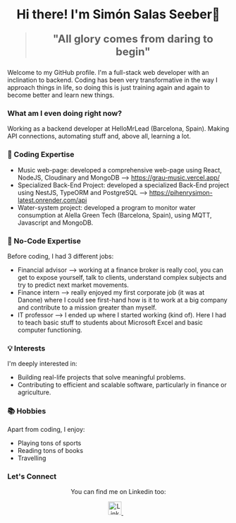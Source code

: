 <h1 align="center">Hi there! I'm Simón Salas Seeber👋</h1>


<blockquote style="font-size: 24px;">
  <p align="center">
    <strong>"All glory comes from daring to begin"</strong>
  </p>
</blockquote>

Welcome to my GitHub profile. I'm a full-stack web developer with an inclination to backend. Coding has been very transformative in the way I approach things in life, so doing this is just training again and again to become better and learn new things.

### What am I even doing right now?

Working as a backend developer at HelloMrLead (Barcelona, Spain). Making API connections, automating stuff and, above all, learning a lot.

### 🚀 Coding Expertise

- Music web-page: developed a comprehensive web-page using React, NodeJS, Cloudinary and MongoDB --> https://grau-music.vercel.app/
- Specialized Back-End Project: developed a specialized Back-End project using NestJS, TypeORM and PostgreSQL --> https://pihenrysimon-latest.onrender.com/api
- Water-system project: developed a program to monitor water consumption at Alella Green Tech (Barcelona, Spain), using MQTT, Javascript and MongoDB. 

### 🐙 No-Code Expertise

Before coding, I had 3 different jobs:
- Financial advisor --> working at a finance broker is really cool, you can get to expose yourself, talk to clients, understand complex subjects and try to predict next market movements.
- Finance intern --> really enjoyed my first corporate job (it was at Danone) where I could see first-hand how is it to work at a big company and contribute to a mission greater than myself.
- IT professor --> I ended up where I started working (kind of). Here I had to teach basic stuff to students about Microsoft Excel and basic computer functioning.

### 💡 Interests

I'm deeply interested in:

- Building real-life projects that solve meaningful problems.
- Contributing to efficient and scalable software, particularly in finance or agriculture.

### 📚 Hobbies

Apart from coding, I enjoy:

- Playing tons of sports
- Reading tons of books
- Travelling


### Let's Connect

<p align="center">
  You can find me on Linkedin too:
</p>

<p align="center">
  <a href="https://linkedin.com/in/ujjwalsharma01](https://www.linkedin.com/in/sim%C3%B3n-salas-seeber-138112144/">
    <img src="https://raw.githubusercontent.com/rahuldkjain/github-profile-readme-generator/master/src/images/icons/Social/linked-in-alt.svg" alt="LinkedIn" height="30" />
  </a>&nbsp;&nbsp;&nbsp;
</p>

